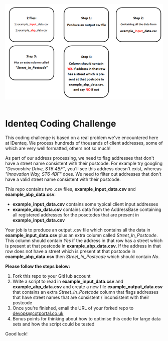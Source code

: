<img src="flowchart.png" width="700px"><br><br>

# Identeq Coding Challenge

This coding challenge is based on a real problem we've encountered here at IDenteq. We process hundreds of thousands of client addresses, some of which are very well formatted, others not so much!

As part of our address processing, we need to flag addresses that don't have a street name consistent with their postcode. For example try googling *"Devonshire Drive, ST6 4BF"*, you'll see this address doesn't exist, whereas *"Innovation Way, ST6 4BF"* does. We need to filter out addresses that don't have a valid street name consistent with their postcode.

This repo contains two .csv files, **example_input_data.csv** and **example_abp_data.csv**:

 - **example_input_data.csv** contains some typical client input addresses
 - **example_abp_data.csv** contains data from the AddressBase containing all registered addresses for the posctodes that are present in **example_input_data.csv**

Your job is to produce an output .csv file which contains all the data in **example_input_data.csv** plus an extra column called *Street_In_Postcode*. This column should contain *Yes* if the address in that row has a street which is present at that postcode in **example_abp_data.csv**. If the address in that row does not have a street which is present at that postcode in **example_abp_data.csv** then *Street_In_Postcode* which should contain *No*.

**Please follow the steps below:**
1. Fork this repo to your GitHub account
2. Write a script to read in **example_input_data.csv** and **example_abp_data.csv** and create a new file **example_output_data.csv** that contains an extra *Street_In_Postcode* column that flags addresses that have street names that are consistent / inconsistent with their postcode
3. Once you're finished, email the URL of your forked repo to devops@cotportal.co.uk
4. Bonus points for thinking about how to optimise this code for large data sets and how the script could be tested

Good luck!
